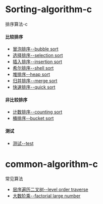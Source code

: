 # Sorting-algorithm-c
排序算法-c
#### 比较排序
+ [冒泡排序--bubble sort](https://github.com/quan930/Sorting-algorithm-c/blob/master/sort/bubble_sort.c)
+ [选择排序--selection sort](https://github.com/quan930/Sorting-algorithm-c/blob/master/sort/selection_sort.c)
+ [插入排序--insertion sort](https://github.com/quan930/Sorting-algorithm-c/blob/master/sort/insertion_sort.c)
+ [希尔排序--shell sort](https://github.com/quan930/Sorting-algorithm-c/blob/master/sort/shell_sort.c)
+ [堆排序--heap sort](https://github.com/quan930/Sorting-algorithm-c/blob/master/sort/heap_sort.c)
+ [归并排序--merge sort](https://github.com/quan930/Sorting-algorithm-c/blob/master/sort/merge_sort.c)
+ [快速排序--quick sort](https://github.com/quan930/Sorting-algorithm-c/blob/master/sort/quick_sort.c)
#### 非比较排序
+ [计数排序--counting sort](https://github.com/quan930/Sorting-algorithm-c/blob/master/sort/counting_sort.c)
+ [桶排序--bucket sort](https://github.com/quan930/Sorting-algorithm-c/blob/master/sort/bucket_sort.c)
#### 测试
+ [测试--test](https://github.com/quan930/Sorting-algorithm-c/blob/master/test.c)
# common-algorithm-c
常见算法
+ [层序遍历二叉树--level order traverse](https://github.com/quan930/Sorting-algorithm-c/blob/master/commonAlgorithms/commonAlgorithms/convenientBinaryTree.c)
+ [大数阶乘--factorial large number](https://github.com/quan930/Sorting-algorithm-c/blob/master/commonAlgorithms/commonAlgorithms/commonAlgorithms/factorial.c)